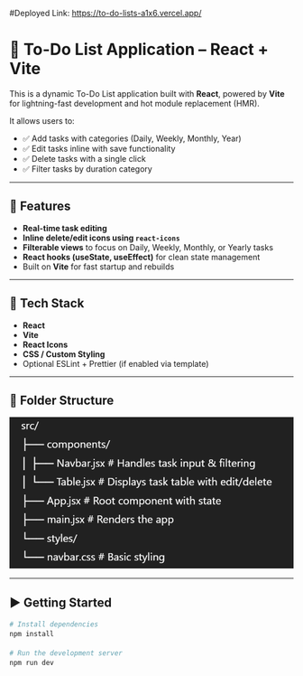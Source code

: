 #Deployed Link: https://to-do-lists-a1x6.vercel.app/
# 📝 To-Do List Application – React + Vite

This is a dynamic To-Do List application built with **React**, powered by **Vite** for lightning-fast development and hot module replacement (HMR).

It allows users to:
- ✅ Add tasks with categories (Daily, Weekly, Monthly, Year)
- ✅ Edit tasks inline with save functionality
- ✅ Delete tasks with a single click
- ✅ Filter tasks by duration category

---

## 🚀 Features

- **Real-time task editing**
- **Inline delete/edit icons using `react-icons`**
- **Filterable views** to focus on Daily, Weekly, Monthly, or Yearly tasks
- **React hooks (useState, useEffect)** for clean state management
- Built on **Vite** for fast startup and rebuilds

---

## 🧩 Tech Stack

- **React**
- **Vite**
- **React Icons**
- **CSS / Custom Styling**
- Optional ESLint + Prettier (if enabled via template)

---

## 📂 Folder Structure
![alt text](image-1.png)

---

## ▶️ Getting Started

```bash
# Install dependencies
npm install

# Run the development server
npm run dev

